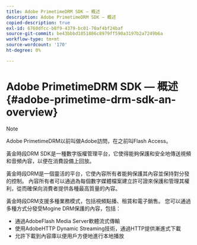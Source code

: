 ```yaml
---
title: Adobe PrimetimeDRM SDK — 概述
description: Adobe PrimetimeDRM SDK — 概述
copied-description: true
exl-id: 6760dfcc-b8f9-4379-bc01-70af4bf24baf
source-git-commit: be43bbbd1051886c8979ff590a3197b2a7249b6a
workflow-type: tm+mt
source-wordcount: '170'
ht-degree: 0%

---
```


# Adobe PrimetimeDRM SDK — 概述 {#adobe-primetime-drm-sdk-an-overview}

>[!NOTE]
>
>Adobe PrimetimeDRM以前叫做Adobe訪問，在之前叫Flash Access。

黃金時段DRM SDK是一種數字版權管理平台，它使得能夠保護和安全地傳送視頻和音頻內容，以便在消費設備上回放。

黃金時段DRM是一個靈活的平台，它使內容所有者能夠保護其內容並保持對分發的控制。 內容所有者可以通過為每個數字媒體檔案建立許可證來保護和管理其權利，從而確保向消費者提供各種最高質量的內容。

黃金時段DRM支援多種業務模式，包括視頻點播、租賃和電子銷售。 您可以通過多種方式分發受Mogine DRM保護的內容，包括：

* 通過AdobeFlash Media Server軟體流式傳輸
* 使用AdobeHTTP Dynamic Streaming技術，通過HTTP提供漸進式下載
* 允許下載到內容庫以便用戶方便地進行本地播放
